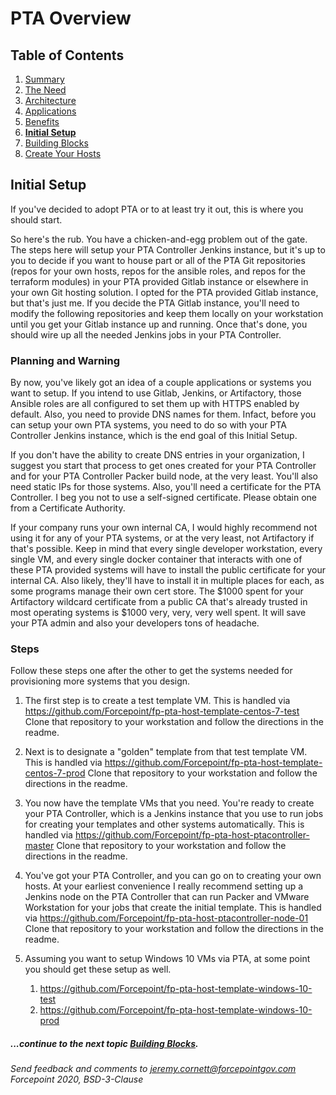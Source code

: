 # PTA Overview

## Table of Contents

1. [Summary](README.md)
1. [The Need](the_need.md)
1. [Architecture](architecture.md)
1. [Applications](applications.md)
1. [Benefits](benefits.md)
1. __[Initial Setup](initial_setup.md)__
1. [Building Blocks](building_blocks.md)
1. [Create Your Hosts](create_your_hosts.md)

## Initial Setup

If you've decided to adopt PTA or to at least try it out, this is where you should start.

So here's the rub. You have a chicken-and-egg problem out of the gate. The steps here
will setup your PTA Controller Jenkins instance, but it's up to you to decide if you want to
house part or all of the PTA Git repositories (repos for your own hosts, repos for the ansible roles, and 
repos for the terraform modules) in your PTA provided Gitlab instance or elsewhere in your own
Git hosting solution. I opted for the PTA provided Gitlab instance, but that's just me.
If you decide the PTA Gitlab instance, you'll need to modify the following repositories
and keep them locally on your workstation until you get your Gitlab instance up and running.
Once that's done, you should wire up all the needed Jenkins jobs in your PTA Controller.

### Planning and Warning

By now, you've likely got an idea of a couple applications or systems you want to setup. If you intend
to use Gitlab, Jenkins, or Artifactory, those Ansible roles are all configured to set them up with
HTTPS enabled by default. Also, you need to provide DNS names for them. Infact, before you can setup
your own PTA systems, you need to do so with your PTA Controller Jenkins instance, 
which is the end goal of this Initial Setup.

If you don't have the ability to create DNS entries in your organization, I suggest you start that process
to get ones created for your PTA Controller and for your PTA Controller Packer build node, at the very least.
You'll also need static IPs for those systems. Also, you'll need a certificate for the PTA Controller.
I beg you not to use a self-signed certificate. Please obtain one from a Certificate Authority.

If your company runs your own internal CA, I would highly recommend not using it for any of your PTA systems,
or at the very least, not Artifactory if that's possible. Keep in mind that every single developer workstation, 
every single VM, and every single docker container that interacts with one of these PTA provided systems
will have to install the public certificate for your internal CA. Also likely, they'll have to install
it in multiple places for each, as some programs manage their own cert store.
The $1000 spent for your Artifactory wildcard certificate from a public CA that's already trusted
in most operating systems is $1000 very, very, very well spent. It will save your PTA admin and also 
your developers tons of headache.

### Steps

Follow these steps one after the other to get the systems needed for provisioning more systems that
you design.

1. The first step is to create a test template VM.
This is handled via https://github.com/Forcepoint/fp-pta-host-template-centos-7-test
Clone that repository to your workstation and follow the directions in the readme.

1. Next is to designate a "golden" template from that test template VM.
This is handled via https://github.com/Forcepoint/fp-pta-host-template-centos-7-prod
Clone that repository to your workstation and follow the directions in the readme.

1. You now have the template VMs that you need. You're ready to create your PTA Controller, which is a
Jenkins instance that you use to run jobs for creating your templates and other systems automatically.
This is handled via https://github.com/Forcepoint/fp-pta-host-ptacontroller-master
Clone that repository to your workstation and follow the directions in the readme.

1. You've got your PTA Controller, and you can go on to creating your own hosts. At your earliest
convenience I really recommend setting up a Jenkins node on the PTA Controller that can run Packer
and VMware Workstation for your jobs that create the initial template.
This is handled via https://github.com/Forcepoint/fp-pta-host-ptacontroller-node-01
Clone that repository to your workstation and follow the directions in the readme.

1. Assuming you want to setup Windows 10 VMs via PTA, at some point you should get these setup as well.
    1. https://github.com/Forcepoint/fp-pta-host-template-windows-10-test
    1. https://github.com/Forcepoint/fp-pta-host-template-windows-10-prod

##### ...continue to the next topic [Building Blocks](building_blocks.md).

_Send feedback and comments to [jeremy.cornett@forcepointgov.com](mailto:jeremy.cornett@forcepointgov.com) Forcepoint 2020, BSD-3-Clause_